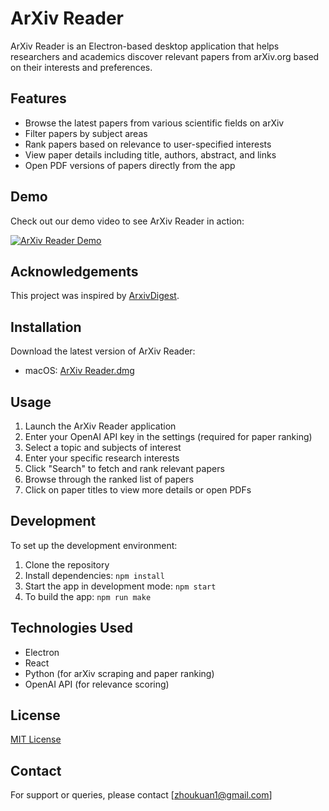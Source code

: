 # ArXiv Reader

ArXiv Reader is an Electron-based desktop application that helps researchers and academics discover relevant papers from arXiv.org based on their interests and preferences.

## Features

- Browse the latest papers from various scientific fields on arXiv
- Filter papers by subject areas
- Rank papers based on relevance to user-specified interests
- View paper details including title, authors, abstract, and links
- Open PDF versions of papers directly from the app

## Demo

Check out our demo video to see ArXiv Reader in action:

[![ArXiv Reader Demo](https://img.youtube.com/vi/7ns_ENT4y8Y/0.jpg)](https://www.youtube.com/watch?v=5pzl1joA7jY "ArXiv Reader Demo")

## Acknowledgements

This project was inspired by [ArxivDigest](https://github.com/AutoLLM/ArxivDigest). 

## Installation

Download the latest version of ArXiv Reader:

- macOS: [ArXiv Reader.dmg](https://github.com/kzhou003/arxiv_reader/releases)

## Usage

1. Launch the ArXiv Reader application
2. Enter your OpenAI API key in the settings (required for paper ranking)
3. Select a topic and subjects of interest
4. Enter your specific research interests
5. Click "Search" to fetch and rank relevant papers
6. Browse through the ranked list of papers
7. Click on paper titles to view more details or open PDFs

## Development

To set up the development environment:

1. Clone the repository
2. Install dependencies: `npm install`
3. Start the app in development mode: `npm start`
4. To build the app: `npm run make`

## Technologies Used

- Electron
- React
- Python (for arXiv scraping and paper ranking)
- OpenAI API (for relevance scoring)

## License

[MIT License](LICENSE)

## Contact

For support or queries, please contact [zhoukuan1@gmail.com]
